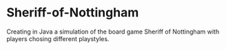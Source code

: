 # Sheriff-of-Nottingham

Creating in Java a simulation of the board game Sheriff of Nottingham with players chosing different playstyles.
